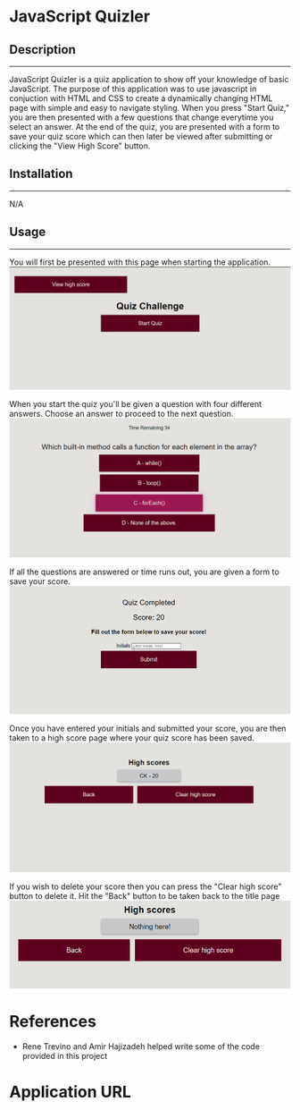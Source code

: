 # JavaScript Quizler

## Description
---
JavaScript Quizler is a quiz application to show off your knowledge of basic JavaScript. The purpose of this application was to use javascript in conjuction with HTML and CSS to create a dynamically changing HTML page with simple and easy to navigate styling. When you press "Start Quiz," you are then presented with a few questions that change everytime you select an answer. At the end of the quiz, you are presented with a form to save your quiz score which can then later be viewed after submitting or clicking the "View High Score" button.

## Installation
---
N/A

## Usage
---
You will first be presented with this page when starting the application.
![image](assets/quiz-01.png)

When you start the quiz you'll be given a question with four different answers. Choose an answer to proceed to the next question.
![image](assets/quiz-02.png)

If all the questions are answered or time runs out, you are given a form to save your score.
![image](assets/quiz-03.png)

Once you have entered your initials and submitted your score, you are then taken to a high score page where your quiz score has been saved.
![image](assets/quiz-04.png)

If you wish to delete your score then you can press the "Clear high score" button to delete it. Hit the "Back" button to be taken back to the title page
![image](assets/quiz-05.png)

# References

- Rene Trevino and Amir Hajizadeh helped write some of the code provided in this project

# Application URL


